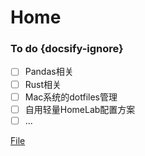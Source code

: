 # Home


### To do {docsify-ignore}

- [ ] Pandas相关
- [ ] Rust相关
- [ ] Mac系统的dotfiles管理
- [ ] 自用轻量HomeLab配置方案
- [ ] ...   

[File](extra/pdf.pdf ':ignore')